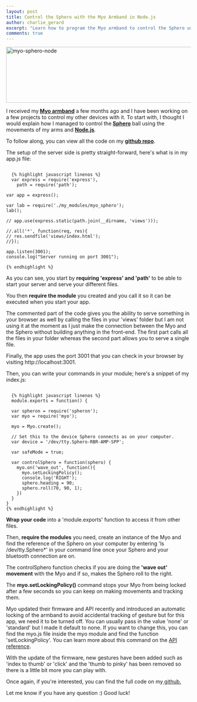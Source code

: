 ```yaml
---
layout: post
title: Control the Sphero with the Myo Armband in Node.js
author: charlie_gerard
excerpt: "Learn how to program the Myo armband to control the Sphero using Node.js"
comments: true
---
```


<a href="https://charliegerard.files.wordpress.com/2015/01/myo-sphero-node.png"><img class="aligncenter size-full wp-image-118" src="https://charliegerard.files.wordpress.com/2015/01/myo-sphero-node.png" alt="myo-sphero-node" width="660" height="152" /></a>

I received my<strong> <a title="Myo armband" href="https://www.thalmic.com/en/myo/" target="_blank">Myo armband</a></strong> a few months ago and I have been working on a few projects to control my other devices with it. To start with, I thought I would explain how I managed to control the<strong> <a title="Sphero" href="http://www.gosphero.com/" target="_blank">Sphero</a></strong> ball using the movements of my arms and <a title="Node.js" href="http://nodejs.org/" target="_blank"><strong>Node.js</strong></a>.

To follow along, you can view all the code on my <strong><a href="https://github.com/charliegerard/myo_sphero" target="_blank">github repo</a></strong>.

The setup of the server side is pretty straight-forward, here's what is in my app.js file:
<pre><code>
  {% highlight javascript linenos %}
  var express = require('express'),
    path = require('path');

var app = express();

var lab = require('./my_modules/myo_sphero');
lab();

// app.use(express.static(path.join(__dirname, 'views')));

//.all('*', function(req, res){
// res.sendfile('views/index.html');
//});

app.listen(3001);
console.log("Server running on port 3001");

{% endhighlight %}
</code></pre>

As you can see, you start by <strong>requiring 'express' and 'path'</strong> to be able to start your server and serve your different files.

You then <strong>require the module</strong> you created and you call it so it can be executed when you start your app.

The commented part of the code gives you the ability to serve something in your browser as well by calling the files in your 'views' folder but I am not using it at the moment as I just make the connection between the Myo and the Sphero without building anything in the front-end. The first part calls all the files in your folder whereas the second part allows you to serve a single file.

Finally, the app uses the port 3001 that you can check in your browser by visiting http://localhost:3001.

Then, you can write your commands in your module; here's a snippet of my index.js:
<pre><code>
  {% highlight javascript linenos %}
  module.exports = function() {

  var spheron = require('spheron');
  var myo = require('myo');

  myo = Myo.create();

  // Set this to the device Sphero connects as on your computer.
  var device = '/dev/tty.Sphero-RBR-AMP-SPP';

  var safeMode = true;

  var controlSphero = function(sphero) {
    myo.on('wave_out', function(){
      myo.setLockingPolicy();
      console.log('RIGHT');
      sphero.heading = 90;
      sphero.roll(70, 90, 1);
    })
  }
}
{% endhighlight %}
</code></pre>

<strong>Wrap your code</strong> into a 'module.exports' function to access it from other files.

Then, <strong>require the modules</strong> you need, create an instance of the Myo and find the reference of the Sphero on your computer by entering 'ls /dev/tty.Sphero*' in your command line once your Sphero and your bluetooth connection are on.

The controlSphero function checks if you are doing the <strong>'wave out' movement</strong> with the Myo and if so, makes the Sphero roll to the right.

The <strong>myo.setLockingPolicy()</strong> command stops your Myo from being locked after a few seconds so you can keep on making movements and tracking them.

Myo updated their firmware and API recently and introduced an automatic locking of the armband to avoid accidental tracking of gesture but for this app, we need it to be turned off. You can usually pass in the value 'none' or 'standard' but I made it default to none. If you want to change this, you can find the myo.js file inside the myo module and find the function 'setLockingPolicy'. You can learn more about this command on the <a href="https://developer.thalmic.com/docs/api_reference/platform/script-reference.html#script-api-setLockingPolicy" target="_blank">API reference</a>.

With the update of the firmware, new gestures have been added such as 'index to thumb' or 'click' and the 'thumb to pinky' has been removed so there is a little bit more you can play with.

Once again, if you're interested, you can find the full code on my<a title="Controlling the Sphero with the Myo armband in Node.js" href="http://charliegerard.github.io/myo-sphero" target="_blank"> github.</a>

Let me know if you have any question :) Good luck!